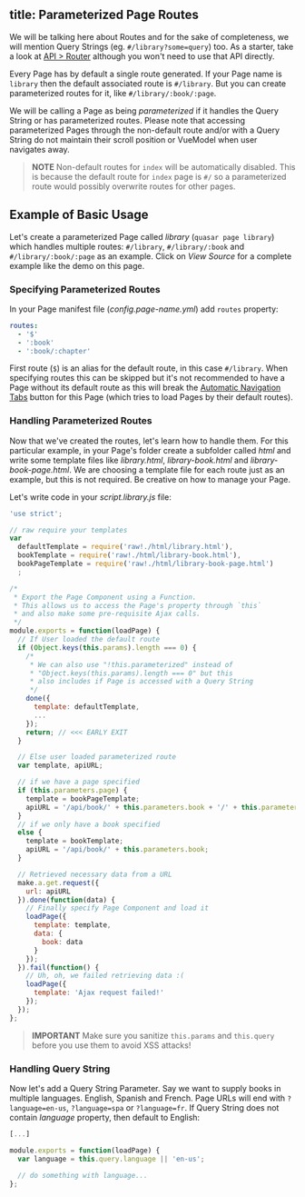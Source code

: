 title: Parameterized Page Routes
---
We will be talking here about Routes and for the sake of completeness, we will mention Query Strings (eg. `#/library?some=query`) too. As a starter, take a look at [API &gt; Router](/api/js-router.html) although you won't need to use that API directly.

Every Page has by default a single route generated. If your Page name is `library` then the default associated route is `#/library`. But you can create parameterized routes for it, like `#/library/:book/:page`.

We will be calling a Page as being *parameterized* if it handles the Query String or has parameterized routes. Please note that accessing parameterized Pages through the non-default route and/or with a Query String do not maintain their scroll position or VueModel when user navigates away.

<input type="hidden" data-fullpage-demo="library">

> **NOTE**
> Non-default routes for `index` will be automatically disabled. This is because the default route for `index` page is `#/` so a parameterized route would possibly overwrite routes for other pages.

## Example of Basic Usage

Let's create a parameterized Page called *library* (`quasar page library`) which handles multiple routes: `#/library`, `#/library/:book` and `#/library/:book/:page` as an example. Click on *View Source* for a complete example like the demo on this page.

### Specifying Parameterized Routes
In your Page manifest file (*config.page-name.yml*) add `routes` property:

``` yml
routes:
  - '$'
  - ':book'
  - ':book/:chapter'
```

First route (`$`) is an alias for the default route, in this case `#/library`. When specifying routes this can be skipped but it's not recommended to have a Page without its default route as this will break the [Automatic Navigation Tabs](/components/layout-automatic-navigation-tabs.html) button for this Page (which tries to load Pages by their default routes).

### Handling Parameterized Routes
Now that we've created the routes, let's learn how to handle them. For this particular example, in your Page's folder create a subfolder called *html* and write some template files like *library.html*, *library-book.html* and *library-book-page.html*. We are choosing a template file for each route just as an example, but this is not required. Be creative on how to manage your Page.

Let's write code in your *script.library.js* file:
``` js
'use strict';

// raw require your templates
var
  defaultTemplate = require('raw!./html/library.html'),
  bookTemplate = require('raw!./html/library-book.html'),
  bookPageTemplate = require('raw!./html/library-book-page.html')
  ;

/*
 * Export the Page Component using a Function.
 * This allows us to access the Page's property through `this`
 * and also make some pre-requisite Ajax calls.
 */
module.exports = function(loadPage) {
  // If User loaded the default route
  if (Object.keys(this.params).length === 0) {
    /*
     * We can also use "!this.parameterized" instead of
     * "Object.keys(this.params).length === 0" but this
     * also includes if Page is accessed with a Query String
     */
    done({
      template: defaultTemplate,
      ...
    });
    return; // <<< EARLY EXIT
  }

  // Else user loaded parameterized route
  var template, apiURL;

  // if we have a page specified
  if (this.parameters.page) {
    template = bookPageTemplate;
    apiURL = '/api/book/' + this.parameters.book + '/' + this.parameters.page;
  }
  // if we only have a book specified
  else {
    template = bookTemplate;
    apiURL = '/api/book/' + this.parameters.book;
  }

  // Retrieved necessary data from a URL
  make.a.get.request({
    url: apiURL
  }).done(function(data) {
    // Finally specify Page Component and load it
    loadPage({
      template: template,
      data: {
        book: data
      }
    });
  }).fail(function() {
    // Uh, oh, we failed retrieving data :(
    loadPage({
      template: 'Ajax request failed!'
    });
  });
};
```

> **IMPORTANT**
> Make sure you sanitize `this.params` and `this.query` before you use them to avoid XSS attacks!

### Handling Query String
Now let's add a Query String Parameter. Say we want to supply books in multiple languages. English, Spanish and French.
Page URLs will end with `?language=en-us`, `?language=spa` or `?language=fr`. If Query String does not contain *language* property, then default to English:

``` js
[...]

module.exports = function(loadPage) {
  var language = this.query.language || 'en-us';

  // do something with language...
};
```
